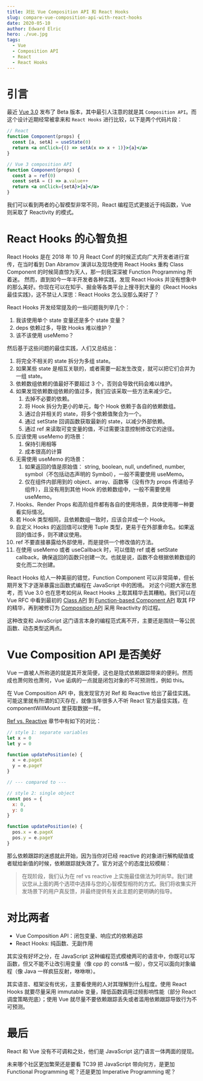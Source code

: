 ```yaml
---
title: 对比 Vue Composition API 和 React Hooks
slug: compare-vue-composition-api-with-react-hooks
date: 2020-05-10
author: Edward Elric
hero: ./vue.jpg
tags:
  - Vue
  - Composition API
  - React
  - React Hooks
---
```

# 引言
最近 [Vue 3.0](https://github.com/vuejs/vue-next) 发布了 Beta 版本，其中最引人注意的就是其 `Composition API`。而这个设计近期经常被拿来和
`React Hooks` 进行比较，以下是两个代码片段：
```jsx
// React
function Component(props) {
  const [a, setA] = useState(0)
  return <a onClick={() => setA(x => x + 1)}>{a}</a>
}
```
```jsx
// Vue 3 composition API
function Component(props) {
  const a = ref(0)
  const setA = () => a.value++
  return <a onClick={setA}>{a}</a>
}
```
我们可以看到两者的心智模型非常不同，React 编程范式更接近于纯函数，Vue 则采取了 Reactivity 的模式。

# React Hooks 的心智负担
React Hooks 是在 2018 年 10 月 React Conf 的时候正式向广大开发者进行宣传，在当时看到 Dan Abramov 演讲以及现场使用 React Hooks 重构 Class Component 的时候简直惊为天人，那一刻我深深被 Function Programming 所着迷。
然而，直到如今一年半开发者各种实践，发现 React Hooks 并没有想象中的那么美好。你现在可以在知乎、掘金等各类平台上搜寻到大量的《React Hooks 最佳实践》，这不禁让人深思：React Hooks 怎么没那么美好了？

React Hooks 开发经常提及的一些问题我列举几个：
1. 我该使用单个 state 变量还是多个 state 变量？
2. deps 依赖过多，导致 Hooks 难以维护？
3. 该不该使用 useMemo？

然后基于这些问题的最佳实践，人们又总结出：
1. 将完全不相关的 state 拆分为多组 state。
2. 如果某些 state 是相互关联的，或者需要一起发生改变，就可以把它们合并为一组 state。
3. 依赖数组依赖的值最好不要超过 3 个，否则会导致代码会难以维护。
4. 如果发现依赖数组依赖的值过多，我们应该采取一些方法来减少它。
    1. 去掉不必要的依赖。
    2. 将 Hook 拆分为更小的单元，每个 Hook 依赖于各自的依赖数组。
    3. 通过合并相关的 state，将多个依赖值聚合为一个。
    4. 通过 setState 回调函数获取最新的 state，以减少外部依赖。
    5. 通过 ref 来读取可变变量的值，不过需要注意控制修改它的途径。
5. 应该使用 useMemo 的场景：
    1. 保持引用相等
    2. 成本很高的计算
6. 无需使用 useMemo 的场景：
    1. 如果返回的值是原始值： string, boolean, null, undefined, number, symbol（不包括动态声明的 Symbol），一般不需要使用 useMemo。
    2. 仅在组件内部用到的 object、array、函数等（没有作为 props 传递给子组件），且没有用到其他 Hook 的依赖数组中，一般不需要使用 useMemo。
7. Hooks、Render Props 和高阶组件都有各自的使用场景，具体使用哪一种要看实际情况。
8. 若 Hook 类型相同，且依赖数组一致时，应该合并成一个 Hook。
9. 自定义 Hooks 的返回值可以使用 Tuple 类型，更易于在外部重命名。如果返回的值过多，则不建议使用。
10. ref 不要直接暴露给外部使用，而是提供一个修改值的方法。
11. 在使用 useMemo 或者 useCallback 时，可以借助 ref 或者 setState callback，确保返回的函数只创建一次。也就是说，函数不会根据依赖数组的变化而二次创建。

React Hooks 给人一种美丽的错觉，Function Component 可以非常简单，但长期开发下才逐渐暴露出函数式编程在 JavaScript 中的困境。
对这个问题大家在思考，而 Vue 3.0 也在思考如何从 React Hooks 上取其精华去其糟粕。我们可以在 Vue RFC 中看到最初的 [Class API](https://github.com/vuejs/rfcs/pull/17) 到 [Function-based Component API](https://github.com/vuejs/rfcs/pull/42) 取其 FP 的精华，再到被修订为 [Composition API](https://github.com/vuejs/rfcs/pull/78) 采用 Reactivity 的过程。

这种改变和 JavaScript 这门语言本身的编程范式离不开，主要还是围绕一等公民函数、动态类型这两点。

# Vue Composition API 是否美好

Vue 一直被人所称道的就是其开发简便，这也是隐式依赖跟踪带来的便利。然而成也萧何败也萧何，Vue 诟病的一点就是闭包对象的不可预测性，例如 this。

在 Vue Composition API 中，我发现官方对 Ref 和 Reactive 给出了最佳实践。可能这里就有所谓的幻灭存在，就像当年很多人不听 React 官方最佳实践，在 componentWillMount 里获取数据一样。

[Ref vs. Reactive](https://composition-api.vuejs.org/#ref-vs-reactive) 章节中有如下的对比：
```js
// style 1: separate variables
let x = 0
let y = 0

function updatePosition(e) {
  x = e.pageX
  y = e.pageY
}

// --- compared to ---

// style 2: single object
const pos = {
  x: 0,
  y: 0
}

function updatePosition(e) {
  pos.x = e.pageX
  pos.y = e.pageY
}
```
那么依赖跟踪的迷惑就此开始，因为当你对已经 reactive 的对象进行解构赋值或者赋给新值的时候，依赖跟踪就失效了。官方对这个的态度比较模糊：
> 在现阶段，我们认为在 ref vs reactive 上实施最佳做法为时尚早。我们建议您从上面的两个选项中选择与您的心智模型相符的方式。我们将收集实开发场景下的用户真反馈，并最终提供有关此主题的更明确的指导。
  
# 对比两者
- Vue Composition API：闭包变量、响应式的依赖追踪
- React Hooks: 纯函数、无副作用

其实没有好坏之分，在 JavaScript 这种编程范式模棱两可的语言中，你既可以写函数，但又不能不让改引用变量（像 cpp 的 const& 一般），你又可以面向对象编程（像 Java 一样疯狂反射，咻咻咻）。

其实语言、框架没有优劣，主要看使用的人对其理解到什么程度。使用 React Hooks 就要尽量采用 immutable 变量，降低函数调用过频影响性能（部分 React 调度策略兜底）；使用 Vue 就尽量不要依赖跟踪丢失或者滥用依赖跟踪导致行为不可预测。

# 最后

React 和 Vue 没有不可调和之处，他们是 JavaScript 这门语言一体两面的提现。

未来哪个社区更加繁荣还是要看 TC39 把 JavaScript 带向何方，是更加 Functional Programming 呢？还是更加 Imperative Programming 呢？
